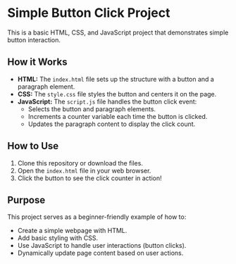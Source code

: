 # Simple Button Click Project

This is a basic HTML, CSS, and JavaScript project that demonstrates simple button interaction. 

## How it Works

- **HTML:** The `index.html` file sets up the structure with a button and a paragraph element.
- **CSS:** The `style.css` file styles the button and centers it on the page.
- **JavaScript:** The `script.js` file handles the button click event:
  - Selects the button and paragraph elements.
  - Increments a counter variable each time the button is clicked.
  - Updates the paragraph content to display the click count.

## How to Use

1. Clone this repository or download the files.
2. Open the `index.html` file in your web browser.
3. Click the button to see the click counter in action!

## Purpose

This project serves as a beginner-friendly example of how to:

- Create a simple webpage with HTML.
- Add basic styling with CSS.
- Use JavaScript to handle user interactions (button clicks).
- Dynamically update page content based on user actions.
